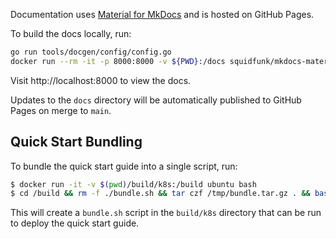 Documentation uses [Material for MkDocs](https://squidfunk.github.io/mkdocs-material/) and is hosted on GitHub Pages.

To build the docs locally, run:

```bash
go run tools/docgen/config/config.go
docker run --rm -it -p 8000:8000 -v ${PWD}:/docs squidfunk/mkdocs-material
```

Visit http://localhost:8000 to view the docs.

Updates to the `docs` directory will be automatically published to GitHub Pages on merge to `main`.


## Quick Start Bundling

To bundle the quick start guide into a single script, run:

```bash
$ docker run -it -v $(pwd)/build/k8s:/build ubuntu bash 
$ cd /build && rm -f ./bundle.sh && tar czf /tmp/bundle.tar.gz . && base64 /tmp/bundle.tar.gz > /tmp/bundle.tar.gz.b64 && echo '#!/bin/bash' > bundle.sh && echo 'base64 -d << "EOF" | tar xz' >> bundle.sh && cat /tmp/bundle.tar.gz.b64 >> bundle.sh && echo 'EOF' >> bundle.sh && echo "./setup.sh" >> bundle.sh
```

This will create a `bundle.sh` script in the `build/k8s` directory that can be run to deploy the quick start guide.

